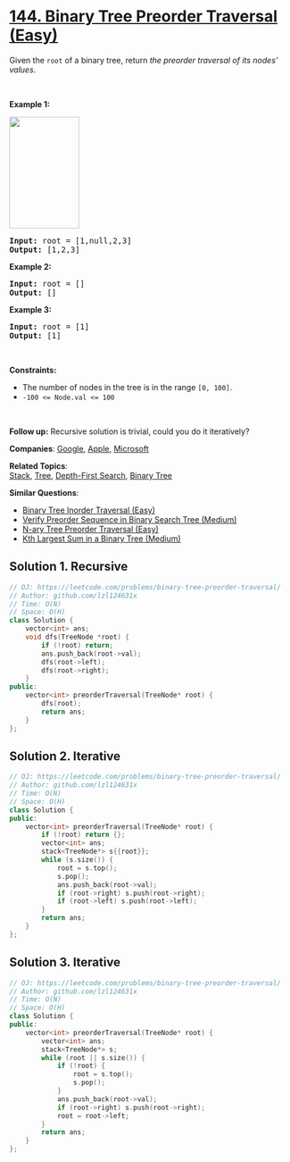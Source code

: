 # [144. Binary Tree Preorder Traversal (Easy)](https://leetcode.com/problems/binary-tree-preorder-traversal)

<p>Given the <code>root</code> of a binary tree, return <em>the preorder traversal of its nodes' values</em>.</p>
<p>&nbsp;</p>
<p><strong class="example">Example 1:</strong></p>
<img alt="" src="https://assets.leetcode.com/uploads/2020/09/15/inorder_1.jpg" style="width: 125px; height: 200px;">
<pre><strong>Input:</strong> root = [1,null,2,3]
<strong>Output:</strong> [1,2,3]
</pre>
<p><strong class="example">Example 2:</strong></p>
<pre><strong>Input:</strong> root = []
<strong>Output:</strong> []
</pre>
<p><strong class="example">Example 3:</strong></p>
<pre><strong>Input:</strong> root = [1]
<strong>Output:</strong> [1]
</pre>
<p>&nbsp;</p>
<p><strong>Constraints:</strong></p>
<ul>
	<li>The number of nodes in the tree is in the range <code>[0, 100]</code>.</li>
	<li><code>-100 &lt;= Node.val &lt;= 100</code></li>
</ul>
<p>&nbsp;</p>
<p><strong>Follow up:</strong> Recursive solution is trivial, could you do it iteratively?</p>

**Companies**:
[Google](https://leetcode.com/company/google), [Apple](https://leetcode.com/company/apple), [Microsoft](https://leetcode.com/company/microsoft)

**Related Topics**:  
[Stack](https://leetcode.com/tag/stack/), [Tree](https://leetcode.com/tag/tree/), [Depth-First Search](https://leetcode.com/tag/depth-first-search/), [Binary Tree](https://leetcode.com/tag/binary-tree/)

**Similar Questions**:
* [Binary Tree Inorder Traversal (Easy)](https://leetcode.com/problems/binary-tree-inorder-traversal/)
* [Verify Preorder Sequence in Binary Search Tree (Medium)](https://leetcode.com/problems/verify-preorder-sequence-in-binary-search-tree/)
* [N-ary Tree Preorder Traversal (Easy)](https://leetcode.com/problems/n-ary-tree-preorder-traversal/)
* [Kth Largest Sum in a Binary Tree (Medium)](https://leetcode.com/problems/kth-largest-sum-in-a-binary-tree/)

## Solution 1. Recursive

```cpp
// OJ: https://leetcode.com/problems/binary-tree-preorder-traversal/
// Author: github.com/lzl124631x
// Time: O(N)
// Space: O(H)
class Solution {
    vector<int> ans;
    void dfs(TreeNode *root) {
        if (!root) return;
        ans.push_back(root->val);
        dfs(root->left);
        dfs(root->right);
    }
public:
    vector<int> preorderTraversal(TreeNode* root) {
        dfs(root);
        return ans;
    }
};
```

## Solution 2. Iterative

```cpp
// OJ: https://leetcode.com/problems/binary-tree-preorder-traversal/
// Author: github.com/lzl124631x
// Time: O(N)
// Space: O(H)
class Solution {
public:
    vector<int> preorderTraversal(TreeNode* root) {
        if (!root) return {};
        vector<int> ans;
        stack<TreeNode*> s{{root}};
        while (s.size()) {
            root = s.top();
            s.pop();
            ans.push_back(root->val);
            if (root->right) s.push(root->right);
            if (root->left) s.push(root->left);
        }
        return ans;
    }
};
```

## Solution 3. Iterative

```cpp
// OJ: https://leetcode.com/problems/binary-tree-preorder-traversal/
// Author: github.com/lzl124631x
// Time: O(N)
// Space: O(H)
class Solution {
public:
    vector<int> preorderTraversal(TreeNode* root) {
        vector<int> ans;
        stack<TreeNode*> s;
        while (root || s.size()) {
            if (!root) {
                root = s.top();
                s.pop();
            }
            ans.push_back(root->val);
            if (root->right) s.push(root->right);
            root = root->left;
        }
        return ans;
    }
};
```